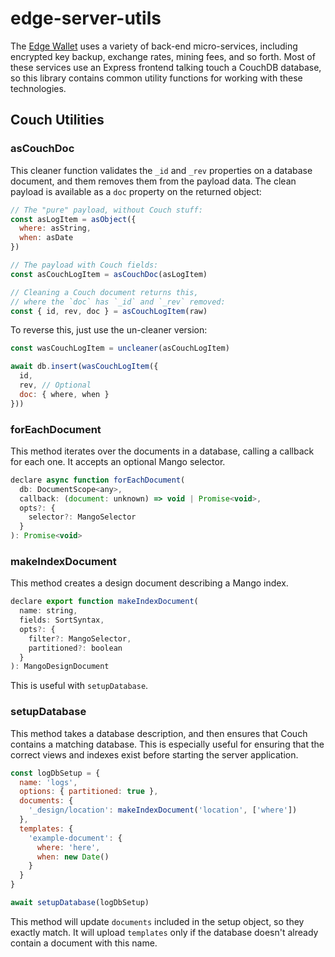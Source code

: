 # edge-server-utils

The [Edge Wallet](https://edge.app) uses a variety of back-end micro-services, including encrypted key backup, exchange rates, mining fees, and so forth. Most of these services use an Express frontend talking touch a CouchDB database, so this library contains common utility functions for working with these technologies.

## Couch Utilities

### asCouchDoc

This cleaner function validates the `_id` and `_rev` properties on a database document, and them removes them from the payload data. The clean payload is available as a `doc` property on the returned object:

```js
// The "pure" payload, without Couch stuff:
const asLogItem = asObject({
  where: asString,
  when: asDate
})

// The payload with Couch fields:
const asCouchLogItem = asCouchDoc(asLogItem)

// Cleaning a Couch document returns this,
// where the `doc` has `_id` and `_rev` removed:
const { id, rev, doc } = asCouchLogItem(raw)
```

To reverse this, just use the un-cleaner version:

```js
const wasCouchLogItem = uncleaner(asCouchLogItem)

await db.insert(wasCouchLogItem({
  id,
  rev, // Optional
  doc: { where, when }
}))
```

### forEachDocument

This method iterates over the documents in a database, calling a callback for each one. It accepts an optional Mango selector.

```js
declare async function forEachDocument(
  db: DocumentScope<any>,
  callback: (document: unknown) => void | Promise<void>,
  opts?: {
    selector?: MangoSelector
  }
): Promise<void>
```

### makeIndexDocument

This method creates a design document describing a Mango index.

```js
declare export function makeIndexDocument(
  name: string,
  fields: SortSyntax,
  opts?: {
    filter?: MangoSelector,
    partitioned?: boolean
  }
): MangoDesignDocument
```

This is useful with `setupDatabase`.

### setupDatabase

This method takes a database description, and then ensures that Couch contains a matching database. This is especially useful for ensuring that the correct views and indexes exist before starting the server application.

```js
const logDbSetup = {
  name: 'logs',
  options: { partitioned: true },
  documents: {
    '_design/location': makeIndexDocument('location', ['where'])
  },
  templates: {
    'example-document': {
      where: 'here',
      when: new Date()
    }
  }
}

await setupDatabase(logDbSetup)
```

This method will update `documents` included in the setup object, so they exactly match. It will upload `templates` only if the database doesn't already contain a document with this name.
